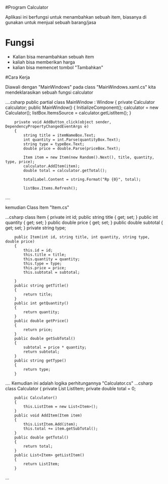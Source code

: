 #Program Calculator

Aplikasi ini berfungsi untuk menambahkan sebuah item, biasanya di gunakan
untuk menjual sebuah barang/jasa

# Fungsi
- Kalian bisa menambahkan sebuah item
- kaliah bisa memberikan harga
- kalian bisa memencet tombol "Tambahkan"

#Cara Kerja

Diawali dengan "MainWindows" pada class "MainWindows.xaml.cs" kita mendeklarasikan sebuah fungsi calculator

....csharp
public partial class MainWindow : Window
    {
        private Calculator calculator;
        public MainWindow()
        {
            InitializeComponent();
            calculator = new Calculator();
            listBox.ItemsSource = calculator.getListItem();
        }

        private void AddButton_click(object sender, DependencyPropertyChangedEventArgs e)
        {
            string title = itemNameBox.Text;
            int quantity = int.Parse(quantityBox.Text);
            string type = typeBox.Text;
            double price = double.Parse(priceBox.Text);

            Item item = new Item(new Random().Next(), title, quantity, type, price);
            calculator.AddItem(item);
            double total = calculator.getTotal();

            totalLabel.Content = string.Format("Rp {0}", total);

            listBox.Items.Refresh();
....

kemudian Class Item "Item.cs"

...csharp
class Item
    {
        private int id;
        public string title { get; set; }
        public int quantity { get; set; }
        public double price { get; set; }
        public double subtotal { get; set; }
        private string type;

        public Item(int id, string title, int quantity, string type, double price)
        {
            this.id = id;
            this.title = title;
            this.quantity = quantity;
            this.type = type;
            this.price = price;
            this.subtotal = subtotal;

        }
        public string getTitle()
        {
            return title;
        }
        public int getQuantity()
        {
            return quantity;
        }
        public double getPrice()
        {
            return price;
        }
        public double getSubTotal()
        {
            subtotal = price * quantity;
            return subtotal;
        }
        public string getType()
        {
            return type;
        }
....
Kemudian ini adalah logika perhitungannya "Calculator.cs"
...csharp
 class Calculator
    {
        private List<Item> ListItem;
        private double total = 0;

        public Calculator()
        {
            this.ListItem = new List<Item>();
        }
        public void AddItem(Item item)
        {
            this.ListItem.Add(item);
            this.total += item.getSubTotal();
        }
        public double getTotal()
        {
            return total;
        }
        public List<Item> getListItem()
        {
            return ListItem;
        }
...


